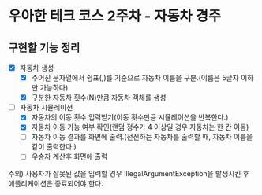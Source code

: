 # 우아한 테크 코스 2주차 - 자동차 경주

## 구현할 기능 정리

- [x] 자동차 생성
  - [x] 주어진 문자열에서 쉼표(,)를 기준으로 자동차 이름을 구분.(이름은 5글자 이하만 가능하다)
  - [x] 구분한 자동차 횟수(N)만큼 자동차 객체를 생성

- [ ] 자동차 시뮬레이션
  - [x] 자동차의 이동 횟수 입력받기(이동 횟수만큼 시뮬레이션을 반복한다.)
  - [x] 자동차 이동 가능 여부 확인(랜덤 정수가 4 이상일 경우 자동차는 한 칸 이동)
  - [ ] 자동차 이동 결과를 화면에 출력.(전진하는 자동차를 출력할 때, 자동차 이름을 같이 출력한다.)
  - [ ] 우승자 계산후 화면에 출력

주의) 사용자가 잘못된 값을 입력할 경우 IllegalArgumentException을 발생시킨 후 애플리케이션은 종료되어야 한다.